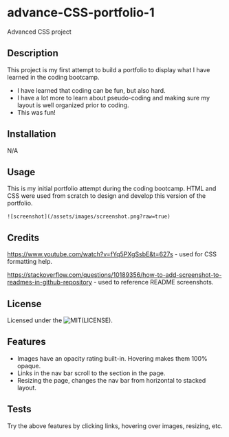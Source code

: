 # advance-CSS-portfolio-1
Advanced CSS project

## Description

This project is my first attempt to build a portfolio to display what I have learned in the coding bootcamp. 

- I have learned that coding can be fun, but also hard. 
- I have a lot more to learn about pseudo-coding and making sure my layout is well organized prior to coding. 
- This was fun!

## Installation

N/A

## Usage

This is my initial portfolio attempt during the coding bootcamp. HTML and CSS were used from scratch to design and develop this version of the portfolio. 

    ![screenshot](/assets/images/screenshot.png?raw=true)
   
## Credits

https://www.youtube.com/watch?v=fYq5PXgSsbE&t=627s - used for CSS formatting help. 

https://stackoverflow.com/questions/10189356/how-to-add-screenshot-to-readmes-in-github-repository - used to reference README screenshots. 


## License

Licensed under the ![MIT](https://img.shields.io/badge/License-MIT-yellow.svg)(LICENSE).

## Features

- Images have an opacity rating built-in. Hovering makes them 100% opaque. 
- Links in the nav bar scroll to the section in the page. 
- Resizing the page, changes the nav bar from horizontal to stacked layout. 

## Tests

Try the above features by clicking links, hovering over images, resizing, etc. 